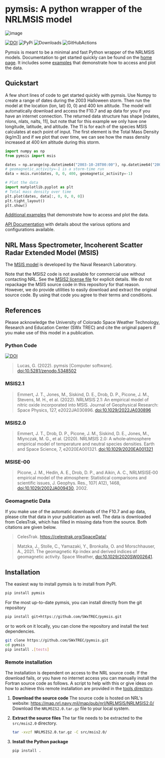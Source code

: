 # pymsis: A python wrapper of the NRLMSIS model

![image](https://swxtrec.github.io/pymsis/_static/pymsis-logo.png)

[![DOI](https://zenodo.org/badge/DOI/10.5281/zenodo.5348502.svg)](https://doi.org/10.5281/zenodo.5348502)
![PyPi](https://badge.fury.io/py/pymsis.svg)
![Downloads](https://pepy.tech/badge/pymsis/month)
![GitHubActions](https://github.com/SWxTREC/pymsis/actions/workflows/tests.yml/badge.svg)

Pymsis is meant to be a minimal and fast Python wrapper of the NRLMSIS
models. Documentation to get started quickly can be found on the [home
page](https://swxtrec.github.io/pymsis/). It includes some
[examples](https://swxtrec.github.io/pymsis/examples/index.html) that
demonstrate how to access and plot the data.

## Quickstart

A few short lines of code to get started quickly with pymsis.
Use Numpy to create a range of dates during the 2003 Halloween storm.
Then run the model at the location (lon, lat) (0, 0) and 400 km altitude.
The model will automatically download and access the F10.7 and ap data for you
if you have an internet connection.
The returned data structure has shape [ndates, nlons, nlats, nalts, 11],
but note that for this example we only have one longitude, latitude, and altitude.
The 11 is for each of the species MSIS calculates at each point of input.
The first element is the Total Mass Density (kg/m3) and if we plot that over
time, we can see how the mass density increased at 400 km altitude during this storm.

```python
import numpy as np
from pymsis import msis

dates = np.arange(np.datetime64("2003-10-28T00:00"), np.datetime64("2003-11-04T00:00"), np.timedelta64(30, "m"))
# geomagnetic_activity=-1 is a storm-time run
data = msis.run(dates, 0, 0, 400, geomagnetic_activity=-1)

# Plot the data
import matplotlib.pyplot as plt
# Total mass density over time
plt.plot(dates, data[:, 0, 0, 0, 0])
plt.tight_layout()
plt.show()
```

[Additional examples](https://swxtrec.github.io/pymsis/examples/index.html) that
demonstrate how to access and plot the data.

[API Documentation](https://swxtrec.github.io/pymsis/reference/index.html) with
details about the various options and configurations available.

## NRL Mass Spectrometer, Incoherent Scatter Radar Extended Model (MSIS)

The [MSIS
model](https://www.nrl.navy.mil/Our-Work/Areas-of-Research/Space-Science/)
is developed by the Naval Research Laboratory.

Note that the MSIS2 code is not available for commercial use without
contacting NRL. See the [MSIS2 license file](MSIS2_LICENSE) for explicit
details. We do not repackage the MSIS source code in this
repository for that reason. However, we do provide utilities to easily
download and extract the original source code. By using that code you
agree to their terms and conditions.

## References

Please acknowledge the University of Colorado Space Weather Technology,
Research and Education Center (SWx TREC) and cite the original papers if
you make use of this model in a publication.

### Python Code

[![DOI](https://zenodo.org/badge/DOI/10.5281/zenodo.5348502.svg)](https://doi.org/10.5281/zenodo.5348502)

> Lucas, G. (2022). pymsis [Computer software]. [doi:10.5281/zenodo.5348502](https://doi.org/10.1029/2022JA030896)

### MSIS2.1

> Emmert, J. T., Jones, M., Siskind, D. E., Drob, D. P., Picone, J. M.,
> Stevens, M. H., et al. (2022). NRLMSIS 2.1: An empirical model of nitric
> oxide incorporated into MSIS. Journal of Geophysical Research: Space
> Physics, 127, e2022JA030896. [doi:10.1029/2022JA030896](https://doi.org/10.1029/2022JA030896)

### MSIS2.0

> Emmert, J. T., Drob, D. P., Picone, J. M., Siskind, D. E., Jones, M.,
> Mlynczak, M. G., et al. (2020). NRLMSIS 2.0: A whole‐atmosphere
> empirical model of temperature and neutral species densities. Earth
> and Space Science, 7, e2020EA001321.
> [doi:10.1029/2020EA001321](https://doi.org/10.1029/2020EA001321)

### MSISE-00

> Picone, J. M., Hedin, A. E., Drob, D. P., and Aikin, A. C.,
> NRLMSISE‐00 empirical model of the atmosphere: Statistical comparisons
> and scientific issues, J. Geophys. Res., 107( A12), 1468,
> [doi:10.1029/2002JA009430](https://doi.org/10.1029/2002JA009430),
> 2002.

### Geomagnetic Data

If you make use of the automatic downloads of the F10.7 and ap data,
please cite that data in your publication as well. The data is downloaded
from CelesTrak, which has filled in missing data from the source. Both citations
are given below.

> CelesTrak. https://celestrak.org/SpaceData/

> Matzka, J., Stolle, C., Yamazaki, Y., Bronkalla, O. and Morschhauser, A.,
> 2021. The geomagnetic Kp index and derived indices of geomagnetic activity.
> Space Weather, [doi:10.1029/2020SW002641](https://doi.org/10.1029/2020SW002641).

## Installation

The easiest way to install pymsis is to install from PyPI.

``` bash
pip install pymsis
```

For the most up-to-date pymsis, you can install directly from the git
repository

``` bash
pip install git+https://github.com/SWxTREC/pymsis.git
```

or to work on it locally, you can clone the repository and install the
test dependencies.

``` bash
git clone https://github.com/SWxTREC/pymsis.git
cd pymsis
pip install .[tests]
```

### Remote installation

The installation is dependent on access to the NRL source code. If the
download fails, or you have no internet access you can manually install
the Fortran source code as follows. A script to help with this or give
ideas on how to achieve this remote installation are provided in the
[tools directory](tools/download_source.py).

1. **Download the source code**
    The source code is hosted on NRL\'s website:
    <https://map.nrl.navy.mil/map/pub/nrl/NRLMSIS/NRLMSIS2.0/>
    Download the `NRLMSIS2.0.tar.gz` file to your local system.

2. **Extract the source files**
    The tar file needs to be extracted to the `src/msis2.0` directory.

    ```bash
    tar -xvzf NRLMSIS2.0.tar.gz -C src/msis2.0/
    ```

3. **Install the Python package**

    ``` bash
    pip install .
    ```
